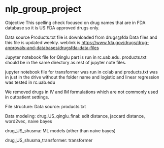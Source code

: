 # nlp_group_project

Objective
This spelling check focused on drug names that are in FDA database so it is US FDA approved drugs only. 

Data source
Products.txt file is downloaded from drugs@fda Data files and this file is updated weekly. weblink is https://www.fda.gov/drugs/drug-approvals-and-databases/drugsfda-data-files

Jupyter notebook file for Qinglu part is run in rc.uab.edu. products.txt should be in the same directory as rest of jupyter note files. 


jupyter notebook file for transformer was run in colab and products.txt was in just in the drive without the folder name and logistic and linear regression was tested in rc.uab.edu

We removed drugs in IV and IM formulations which are not commonly used in outpatient settings. 

File structure:
Data source: products.txt

Data modeling:
drug_US_qinglu_final:
edit distance, jaccard distance, word2vec, naive bayes

drug_US_shusma:
ML models (other than naive bayes)

drug_US_shusma_transformer:
transformer
